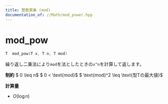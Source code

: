 ```yaml
---
title: 整数累乗 (mod)
documentation_of: //Math/mod_power.hpp
---
```


# mod_pow

```cpp
T  mod_pow(T x, T n, T mod)
```

繰り返し二乗法により`mod`を法としたときの`x^n`を計算して返します。

**制約**
$ 0 \leq n$
$ 0 < \text{mod}$
$ \text{mod}^2 \leq \text{型Tの最大値}$

**計算量**
- $O(\log n)$
